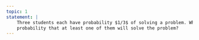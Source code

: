 ```yaml
---
topic: 1
statement: |
    Three students each have probability $1/3$ of solving a problem. What is the
    probability that at least one of them will solve the problem?
---
```

